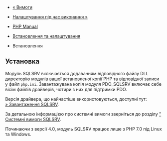 - [« Вимоги](sqlsrv.requirements.md)
- [Налаштування під час виконання »](sqlsrv.configuration.md)

- [PHP Manual](index.md)
- [Встановлення та налаштування](sqlsrv.setup.md)
- Встановлення

## Установка

Модуль SQLSRV включається додаванням відповідного файлу DLL
директорію модулів вашої встановленої копії PHP та відповідної
записи у файл `php.ini`. Завантажувана копія модуля PDO_SQLSRV включає
себе вісім файлів драйверів, чотири з них для підтримки PDO.

Версія драйвера, що найчастіше використовуються, доступні тут: [» Завантаження
SQLSRV](http://msdn.microsoft.com/en-us/sqlserver/ff657782.aspx).

За детальною інформацією про системні вимоги зверніться до розділу
[" Системні вимоги
SQLSRV](http://msdn.microsoft.com/en-us/library/cc296170.aspx).

Починаючи з версії 4.0, модуль SQLSRV працює лише з PHP 7.0 під Linux
та Windows.

